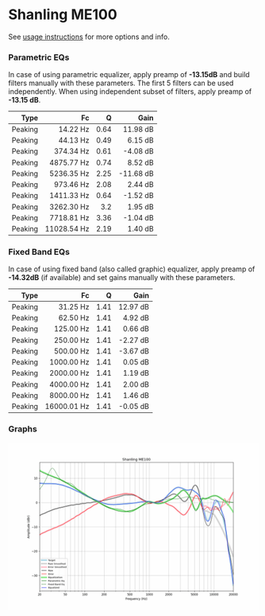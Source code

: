 # Shanling ME100
See [usage instructions](https://github.com/jaakkopasanen/AutoEq#usage) for more options and info.

### Parametric EQs
In case of using parametric equalizer, apply preamp of **-13.15dB** and build filters manually
with these parameters. The first 5 filters can be used independently.
When using independent subset of filters, apply preamp of **-13.15 dB**.

| Type    | Fc          |    Q | Gain      |
|--------:|------------:|-----:|----------:|
| Peaking | 14.22 Hz    | 0.64 | 11.98 dB  |
| Peaking | 44.13 Hz    | 0.49 | 6.15 dB   |
| Peaking | 374.34 Hz   | 0.61 | -4.08 dB  |
| Peaking | 4875.77 Hz  | 0.74 | 8.52 dB   |
| Peaking | 5236.35 Hz  | 2.25 | -11.68 dB |
| Peaking | 973.46 Hz   | 2.08 | 2.44 dB   |
| Peaking | 1411.33 Hz  | 0.64 | -1.52 dB  |
| Peaking | 3262.30 Hz  | 3.2  | 1.95 dB   |
| Peaking | 7718.81 Hz  | 3.36 | -1.04 dB  |
| Peaking | 11028.54 Hz | 2.19 | 1.40 dB   |

### Fixed Band EQs
In case of using fixed band (also called graphic) equalizer, apply preamp of **-14.32dB**
(if available) and set gains manually with these parameters.

| Type    | Fc          |    Q | Gain     |
|--------:|------------:|-----:|---------:|
| Peaking | 31.25 Hz    | 1.41 | 12.97 dB |
| Peaking | 62.50 Hz    | 1.41 | 4.92 dB  |
| Peaking | 125.00 Hz   | 1.41 | 0.66 dB  |
| Peaking | 250.00 Hz   | 1.41 | -2.27 dB |
| Peaking | 500.00 Hz   | 1.41 | -3.67 dB |
| Peaking | 1000.00 Hz  | 1.41 | 0.05 dB  |
| Peaking | 2000.00 Hz  | 1.41 | 1.19 dB  |
| Peaking | 4000.00 Hz  | 1.41 | 2.00 dB  |
| Peaking | 8000.00 Hz  | 1.41 | 1.46 dB  |
| Peaking | 16000.01 Hz | 1.41 | -0.05 dB |

### Graphs
![](./Shanling%20ME100.png)